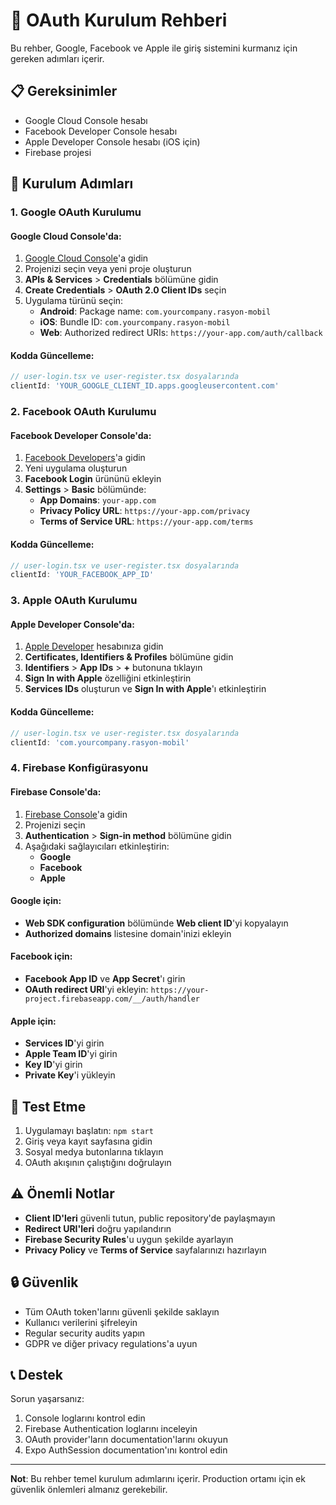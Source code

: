 # 🔐 OAuth Kurulum Rehberi

Bu rehber, Google, Facebook ve Apple ile giriş sistemini kurmanız için gereken adımları içerir.

## 📋 Gereksinimler

- Google Cloud Console hesabı
- Facebook Developer Console hesabı
- Apple Developer Console hesabı (iOS için)
- Firebase projesi

## 🔧 Kurulum Adımları

### 1. Google OAuth Kurulumu

#### Google Cloud Console'da:
1. [Google Cloud Console](https://console.cloud.google.com/)'a gidin
2. Projenizi seçin veya yeni proje oluşturun
3. **APIs & Services** > **Credentials** bölümüne gidin
4. **Create Credentials** > **OAuth 2.0 Client IDs** seçin
5. Uygulama türünü seçin:
   - **Android**: Package name: `com.yourcompany.rasyon-mobil`
   - **iOS**: Bundle ID: `com.yourcompany.rasyon-mobil`
   - **Web**: Authorized redirect URIs: `https://your-app.com/auth/callback`

#### Kodda Güncelleme:
```typescript
// user-login.tsx ve user-register.tsx dosyalarında
clientId: 'YOUR_GOOGLE_CLIENT_ID.apps.googleusercontent.com'
```

### 2. Facebook OAuth Kurulumu

#### Facebook Developer Console'da:
1. [Facebook Developers](https://developers.facebook.com/)'a gidin
2. Yeni uygulama oluşturun
3. **Facebook Login** ürününü ekleyin
4. **Settings** > **Basic** bölümünde:
   - **App Domains**: `your-app.com`
   - **Privacy Policy URL**: `https://your-app.com/privacy`
   - **Terms of Service URL**: `https://your-app.com/terms`

#### Kodda Güncelleme:
```typescript
// user-login.tsx ve user-register.tsx dosyalarında
clientId: 'YOUR_FACEBOOK_APP_ID'
```

### 3. Apple OAuth Kurulumu

#### Apple Developer Console'da:
1. [Apple Developer](https://developer.apple.com/) hesabınıza gidin
2. **Certificates, Identifiers & Profiles** bölümüne gidin
3. **Identifiers** > **App IDs** > **+** butonuna tıklayın
4. **Sign In with Apple** özelliğini etkinleştirin
5. **Services IDs** oluşturun ve **Sign In with Apple**'ı etkinleştirin

#### Kodda Güncelleme:
```typescript
// user-login.tsx ve user-register.tsx dosyalarında
clientId: 'com.yourcompany.rasyon-mobil'
```

### 4. Firebase Konfigürasyonu

#### Firebase Console'da:
1. [Firebase Console](https://console.firebase.google.com/)'a gidin
2. Projenizi seçin
3. **Authentication** > **Sign-in method** bölümüne gidin
4. Aşağıdaki sağlayıcıları etkinleştirin:
   - **Google**
   - **Facebook**
   - **Apple**

#### Google için:
- **Web SDK configuration** bölümünde **Web client ID**'yi kopyalayın
- **Authorized domains** listesine domain'inizi ekleyin

#### Facebook için:
- **Facebook App ID** ve **App Secret**'ı girin
- **OAuth redirect URI**'yi ekleyin: `https://your-project.firebaseapp.com/__/auth/handler`

#### Apple için:
- **Services ID**'yi girin
- **Apple Team ID**'yi girin
- **Key ID**'yi girin
- **Private Key**'i yükleyin

## 🚀 Test Etme

1. Uygulamayı başlatın: `npm start`
2. Giriş veya kayıt sayfasına gidin
3. Sosyal medya butonlarına tıklayın
4. OAuth akışının çalıştığını doğrulayın

## ⚠️ Önemli Notlar

- **Client ID'leri** güvenli tutun, public repository'de paylaşmayın
- **Redirect URI'leri** doğru yapılandırın
- **Firebase Security Rules**'u uygun şekilde ayarlayın
- **Privacy Policy** ve **Terms of Service** sayfalarınızı hazırlayın

## 🔒 Güvenlik

- Tüm OAuth token'larını güvenli şekilde saklayın
- Kullanıcı verilerini şifreleyin
- Regular security audits yapın
- GDPR ve diğer privacy regulations'a uyun

## 📞 Destek

Sorun yaşarsanız:
1. Console loglarını kontrol edin
2. Firebase Authentication loglarını inceleyin
3. OAuth provider'ların documentation'larını okuyun
4. Expo AuthSession documentation'ını kontrol edin

---

**Not**: Bu rehber temel kurulum adımlarını içerir. Production ortamı için ek güvenlik önlemleri almanız gerekebilir.

